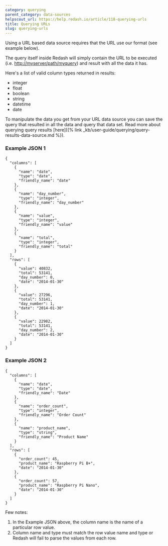 ```yaml
---
category: querying
parent_category: data-sources
helpscout_url: https://help.redash.io/article/118-querying-urls
title: Querying URLs
slug: querying-urls
---
```

Using a URL based data source requires that the URL use our format (see example below).

The query itself inside Redash will simply contain the URL to be executed
(i.e.   <http://myserver/path/myquery>) and result with all the data it has.

Here's a list of valid column types returned in results:

  * integer
  * float
  * boolean
  * string
  * datetime
  * date

To manipulate the data you get from your URL data source you can save the
query that resulted in all the data and query that data set. Read more about
querying query results  [here]({% link _kb/user-guide/querying/query-results-data-source.md %}).

### Example JSON 1

```
{
  "columns": [
    {
      "name": "date",
      "type": "date",
      "friendly_name": "date"
    },
    {
      "name": "day_number",
      "type": "integer",
      "friendly_name": "day_number"
    },
    {
      "name": "value",
      "type": "integer",
      "friendly_name": "value"
    },
    {
      "name": "total",
      "type": "integer",
      "friendly_name": "total"
    }
  ],
  "rows": [
    {
      "value": 40832,
      "total": 53141,
      "day_number": 0,
      "date": "2014-01-30"
    },
    {
      "value": 27296,
      "total": 53141,
      "day_number": 1,
      "date": "2014-01-30"
    },
    {
      "value": 22982,
      "total": 53141,
      "day_number": 2,
      "date": "2014-01-30"
    }
  ]
}

```

### Example JSON 2

```
{
  "columns": [
    {
      "name": "date",
      "type": "date",
      "friendly_name": "Date"
    },
    {
      "name": "order_count",
      "type": "integer",
      "friendly_name": "Order Count"
    },
    {
      "name": "product_name",
      "type": "string",
      "friendly_name": "Product Name"
    }
  ],
  "rows": [
    {
      "order_count": 45,
      "product_name": "Raspberry Pi B+",
      "date": "2014-01-30"
    },
    {
      "order_count": 57,
      "product_name": "Raspberry Pi Nano",
      "date": "2014-01-30"
    }
  ]
}

```

Few notes:

  1. In the Example JSON above, the column name is the name of a particular row value.
  2. Column name and type must match the row value name and type or Redash will fail to parse the values from each row.